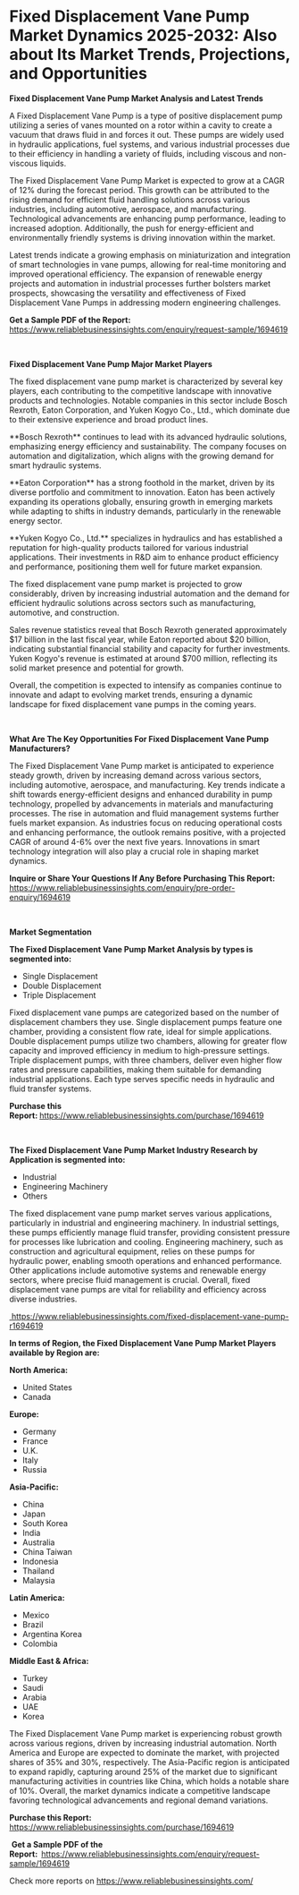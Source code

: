 <p><h1>Fixed Displacement Vane Pump Market Dynamics 2025-2032: Also about Its Market Trends, Projections, and Opportunities</h1></p><p><strong>Fixed Displacement Vane Pump Market Analysis and Latest Trends</strong></p>
<p><p>A Fixed Displacement Vane Pump is a type of positive displacement pump utilizing a series of vanes mounted on a rotor within a cavity to create a vacuum that draws fluid in and forces it out. These pumps are widely used in hydraulic applications, fuel systems, and various industrial processes due to their efficiency in handling a variety of fluids, including viscous and non-viscous liquids.</p><p>The Fixed Displacement Vane Pump Market is expected to grow at a CAGR of 12% during the forecast period. This growth can be attributed to the rising demand for efficient fluid handling solutions across various industries, including automotive, aerospace, and manufacturing. Technological advancements are enhancing pump performance, leading to increased adoption. Additionally, the push for energy-efficient and environmentally friendly systems is driving innovation within the market.</p><p>Latest trends indicate a growing emphasis on miniaturization and integration of smart technologies in vane pumps, allowing for real-time monitoring and improved operational efficiency. The expansion of renewable energy projects and automation in industrial processes further bolsters market prospects, showcasing the versatility and effectiveness of Fixed Displacement Vane Pumps in addressing modern engineering challenges.</p></p>
<p><strong>Get a Sample PDF of the Report:&nbsp;</strong> <a href="https://www.reliablebusinessinsights.com/enquiry/request-sample/1694619?utm_campaign=2253&utm_medium=2&utm_source=Github&utm_content=ia&utm_term=25032025&utm_id=fixed-displacement-vane-pump">https://www.reliablebusinessinsights.com/enquiry/request-sample/1694619</a></p>
<p>&nbsp;</p>
<p><strong>Fixed Displacement Vane Pump Major Market Players</strong></p>
<p><p>The fixed displacement vane pump market is characterized by several key players, each contributing to the competitive landscape with innovative products and technologies. Notable companies in this sector include Bosch Rexroth, Eaton Corporation, and Yuken Kogyo Co., Ltd., which dominate due to their extensive experience and broad product lines. </p><p>**Bosch Rexroth** continues to lead with its advanced hydraulic solutions, emphasizing energy efficiency and sustainability. The company focuses on automation and digitalization, which aligns with the growing demand for smart hydraulic systems.</p><p>**Eaton Corporation** has a strong foothold in the market, driven by its diverse portfolio and commitment to innovation. Eaton has been actively expanding its operations globally, ensuring growth in emerging markets while adapting to shifts in industry demands, particularly in the renewable energy sector.</p><p>**Yuken Kogyo Co., Ltd.** specializes in hydraulics and has established a reputation for high-quality products tailored for various industrial applications. Their investments in R&D aim to enhance product efficiency and performance, positioning them well for future market expansion.</p><p>The fixed displacement vane pump market is projected to grow considerably, driven by increasing industrial automation and the demand for efficient hydraulic solutions across sectors such as manufacturing, automotive, and construction. </p><p>Sales revenue statistics reveal that Bosch Rexroth generated approximately $17 billion in the last fiscal year, while Eaton reported about $20 billion, indicating substantial financial stability and capacity for further investments. Yuken Kogyo's revenue is estimated at around $700 million, reflecting its solid market presence and potential for growth.</p><p>Overall, the competition is expected to intensify as companies continue to innovate and adapt to evolving market trends, ensuring a dynamic landscape for fixed displacement vane pumps in the coming years.</p></p>
<p>&nbsp;</p>
<p><strong>What Are The Key Opportunities For Fixed Displacement Vane Pump Manufacturers?</strong></p>
<p><p>The Fixed Displacement Vane Pump market is anticipated to experience steady growth, driven by increasing demand across various sectors, including automotive, aerospace, and manufacturing. Key trends indicate a shift towards energy-efficient designs and enhanced durability in pump technology, propelled by advancements in materials and manufacturing processes. The rise in automation and fluid management systems further fuels market expansion. As industries focus on reducing operational costs and enhancing performance, the outlook remains positive, with a projected CAGR of around 4-6% over the next five years. Innovations in smart technology integration will also play a crucial role in shaping market dynamics.</p></p>
<p><strong>Inquire or Share Your Questions If Any Before Purchasing This Report:</strong> <a href="https://www.reliablebusinessinsights.com/enquiry/pre-order-enquiry/1694619?utm_campaign=2253&utm_medium=2&utm_source=Github&utm_content=ia&utm_term=25032025&utm_id=fixed-displacement-vane-pump">https://www.reliablebusinessinsights.com/enquiry/pre-order-enquiry/1694619</a></p>
<p>&nbsp;</p>
<p><strong>Market Segmentation</strong></p>
<p><strong>The Fixed Displacement Vane Pump Market Analysis by types is segmented into:</strong></p>
<p><ul><li>Single Displacement</li><li>Double Displacement</li><li>Triple Displacement</li></ul></p>
<p><p>Fixed displacement vane pumps are categorized based on the number of displacement chambers they use. Single displacement pumps feature one chamber, providing a consistent flow rate, ideal for simple applications. Double displacement pumps utilize two chambers, allowing for greater flow capacity and improved efficiency in medium to high-pressure settings. Triple displacement pumps, with three chambers, deliver even higher flow rates and pressure capabilities, making them suitable for demanding industrial applications. Each type serves specific needs in hydraulic and fluid transfer systems.</p></p>
<p><strong>Purchase this Report:&nbsp;</strong><a href="https://www.reliablebusinessinsights.com/purchase/1694619?utm_campaign=2253&utm_medium=2&utm_source=Github&utm_content=ia&utm_term=25032025&utm_id=fixed-displacement-vane-pump">https://www.reliablebusinessinsights.com/purchase/1694619</a></p>
<p>&nbsp;</p>
<p><strong>The Fixed Displacement Vane Pump Market Industry Research by Application is segmented into:</strong></p>
<p><ul><li>Industrial</li><li>Engineering Machinery</li><li>Others</li></ul></p>
<p><p>The fixed displacement vane pump market serves various applications, particularly in industrial and engineering machinery. In industrial settings, these pumps efficiently manage fluid transfer, providing consistent pressure for processes like lubrication and cooling. Engineering machinery, such as construction and agricultural equipment, relies on these pumps for hydraulic power, enabling smooth operations and enhanced performance. Other applications include automotive systems and renewable energy sectors, where precise fluid management is crucial. Overall, fixed displacement vane pumps are vital for reliability and efficiency across diverse industries.</p></p>
<p><a href="https://www.reliablebusinessinsights.com/fixed-displacement-vane-pump-r1694619?utm_campaign=2253&utm_medium=2&utm_source=Github&utm_content=ia&utm_term=25032025&utm_id=fixed-displacement-vane-pump">&nbsp;https://www.reliablebusinessinsights.com/fixed-displacement-vane-pump-r1694619</a></p>
<p><strong>In terms of Region, the Fixed Displacement Vane Pump Market Players available by Region are:</strong></p>
<p>
    <p> <strong> North America: </strong>
        <ul>
            <li>United States</li>
            <li>Canada</li>
        </ul>
        </p> 
    <p> <strong> Europe: </strong>
        <ul>
            <li>Germany</li>
            <li>France</li>
            <li>U.K.</li>
            <li>Italy</li>
            <li>Russia</li>
        </ul>
        </p> 
    <p> <strong> Asia-Pacific: </strong>
        <ul>
            <li>China</li>
            <li>Japan</li>
            <li>South Korea</li>
            <li>India</li>
            <li>Australia</li>
            <li>China Taiwan</li>
            <li>Indonesia</li>
            <li>Thailand</li>
            <li>Malaysia</li>
        </ul>
        </p> 
    <p> <strong> Latin America: </strong>
        <ul>
            <li>Mexico</li>
            <li>Brazil</li>
            <li>Argentina Korea</li>
            <li>Colombia</li>
        </ul>
        </p> 
    <p> <strong> Middle East & Africa: </strong>
        <ul>
            <li>Turkey</li>
            <li>Saudi</li>
            <li>Arabia</li>
            <li>UAE</li>
            <li>Korea</li>
        </ul>
    </p>
    </p>
<p><p>The Fixed Displacement Vane Pump market is experiencing robust growth across various regions, driven by increasing industrial automation. North America and Europe are expected to dominate the market, with projected shares of 35% and 30%, respectively. The Asia-Pacific region is anticipated to expand rapidly, capturing around 25% of the market due to significant manufacturing activities in countries like China, which holds a notable share of 10%. Overall, the market dynamics indicate a competitive landscape favoring technological advancements and regional demand variations.</p></p>
<p><strong>Purchase this Report: </strong><a href="https://www.reliablebusinessinsights.com/purchase/1694619?utm_campaign=2253&utm_medium=2&utm_source=Github&utm_content=ia&utm_term=25032025&utm_id=fixed-displacement-vane-pump">https://www.reliablebusinessinsights.com/purchase/1694619</a></p>
<p>&nbsp;<strong>Get a Sample PDF of the Report:&nbsp;&nbsp;</strong><a href="https://www.reliablebusinessinsights.com/enquiry/request-sample/1694619?utm_campaign=2253&utm_medium=2&utm_source=Github&utm_content=ia&utm_term=25032025&utm_id=fixed-displacement-vane-pump">https://www.reliablebusinessinsights.com/enquiry/request-sample/1694619</a></p>
<p><strong></strong></p>
<p>Check more reports on <a href="https://www.reliablebusinessinsights.com/?utm_campaign=2253&utm_medium=2&utm_source=Github&utm_content=ia&utm_term=25032025&utm_id=fixed-displacement-vane-pump">https://www.reliablebusinessinsights.com/</a></p>